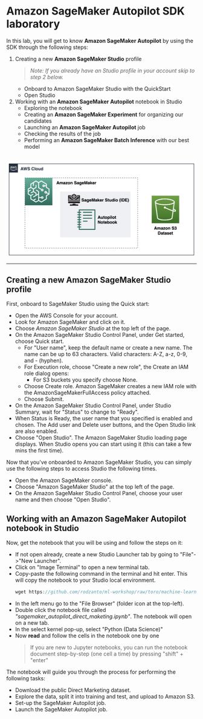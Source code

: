 # Amazon SageMaker Autopilot SDK laboratory

In this lab, you will get to know **Amazon SageMaker Autopilot** by using the SDK through the following steps:
1. Creating a new **Amazon SageMaker Studio** profile
    >*Note: If you already have an Studio profile in your account skip to step 2 below.*
    * Onboard to Amazon SageMaker Studio with the QuickStart
    * Open Studio
2. Working with an **Amazon SageMaker Autopilot** notebook in Studio
    * Exploring the notebook
    * Creating an **Amazon SageMaker Experiment** for organizing our candidates
    * Launching an **Amazon SageMaker Autopilot** job
    * Checking the results of the job
    * Performing an **Amazon SageMaker Batch Inference** with our best model

<br>
<div align="center">
    <img src="./arch.png" width="500" alt="Architecture"/>
</div>

-----------------

## **Creating a new Amazon SageMaker Studio profile**

First, onboard to SageMaker Studio using the Quick start:
* Open the AWS Console for your account.
* Look for Amazon SageMaker and click on it.
* Choose *Amazon SageMaker Studio* at the top left of the page.
* On the Amazon SageMaker Studio Control Panel, under Get started, choose Quick start.
    * For "User name", keep the default name or create a new name. The name can be up to 63 characters. Valid characters: A-Z, a-z, 0-9, and - (hyphen).
    * For Execution role, choose "Create a new role", the Create an IAM role dialog opens:
        * For S3 buckets you specify choose None.
    * Choose Create role. Amazon SageMaker creates a new IAM role with the AmazonSageMakerFullAccess policy attached.
    * Choose Submit.
* On the Amazon SageMaker Studio Control Panel, under Studio Summary, wait for "Status" to change to "Ready".
* When Status is Ready, the user name that you specified is enabled and chosen. The Add user and Delete user buttons, and the Open Studio link are also enabled.
* Choose "Open Studio". The Amazon SageMaker Studio loading page displays. When Studio opens you can start using it (this can take a few mins the first time).

Now that you've onboarded to Amazon SageMaker Studio, you can simply use the following steps to access Studio the following times.
* Open the Amazon SageMaker console.
* Choose "Amazon SageMaker Studio" at the top left of the page.
* On the Amazon SageMaker Studio Control Panel, choose your user name and then choose "Open Studio".

## **Working with an Amazon SageMaker Autopilot notebook in Studio**

Now, get the notebook that you will be using and follow the steps on it:
* If not open already, create a new Studio Launcher tab by going to "File"->"New Launcher".
* Click on "Image Terminal" to open a new terminal tab.
* Copy-paste the following command in the terminal and hit enter. This will copy the notebook to your Studio local environment.
    ``` javascript
    wget https://github.com/rodzanto/ml-workshop/raw/toro/machine-learning/sagemaker-autopilot-sdk/sagemaker_autopilot_direct_marketing.ipynb
    ```
* In the left menu go to the "File Browser" (folder icon at the top-left).
* Double click the notebook file called *"sagemaker_autopilot_direct_maketing.ipynb"*. The notebook will open on a new tab.
* In the select kernel pop-up, select "Python (Data Science)"
* Now **read** and follow the cells in the notebook one by one
    > If you are new to Jupyter notebooks, you can run the notebook document step-by-step (one cell a time) by pressing "shift" + "enter"

The notebook will guide you through the process for performing the following tasks:
* Download the public Direct Marketing dataset.
* Explore the data, split it into training and test, and upload to Amazon S3.
* Set-up the SageMaker Autopilot job.
* Launch the SageMaker Autopilot job.

